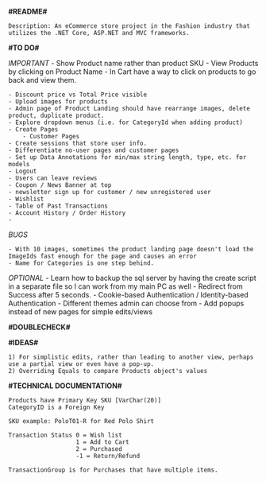 **#README#**

    Description: An eCommerce store project in the Fashion industry that utilizes the .NET Core, ASP.NET and MVC frameworks. 

**#TO DO#**

*IMPORTANT*
    - Show Product name rather than product SKU
    - View Products by clicking on Product Name
    - In Cart have a way to click on products to go back and view them.
        
    - Discount price vs Total Price visible
    - Upload images for products
    - Admin page of Product Landing should have rearrange images, delete product, duplicate product.
    - Explore dropdown menus (i.e. for CategoryId when adding product)
    - Create Pages
        - Customer Pages
    - Create sessions that store user info.
    - Differentiate no-user pages and customer pages
    - Set up Data Annotations for min/max string length, type, etc. for models
    - Logout
    - Users can leave reviews
    - Coupon / News Banner at top
    - newsletter sign up for customer / new unregistered user
    - Wishlist
    - Table of Past Transactions
    - Account History / Order History
    -

*BUGS*

    - With 10 images, sometimes the product landing page doesn't load the ImageIds fast enough for the page and causes an error
    - Name for Categories is one step behind. 

*OPTIONAL*
    - Learn how to backup the sql server by having the create script in a separate file so I can work from my main PC as well
    - Redirect from Success after 5 seconds.
    - Cookie-based Authentication / Identity-based Authentication
    - Different themes admin can choose from
    - Add popups instead of new pages for simple edits/views

**#DOUBLECHECK#**


**#IDEAS#**

    1) For simplistic edits, rather than leading to another view, perhaps use a partial view or even have a pop-up.
    2) Overriding Equals to compare Products object's values

**#TECHNICAL DOCUMENTATION#**

    Products have Primary Key SKU [VarChar(20)]
    CategoryID is a Foreign Key 

    SKU example: PoloT01-R for Red Polo Shirt

    Transaction Status 0 = Wish list
                       1 = Add to Cart
                       2 = Purchased
                       -1 = Return/Refund
    
    TransactionGroup is for Purchases that have multiple items.